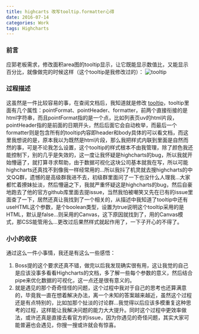 ```yaml
---
title: highcarts 改写tooltip.formatter心得
date: 2016-07-14
categories: Work
tags: Highcharts
---
```


### 前言
应郭老板需求，修改面积area图的tooltip显示，让它既能显示数值比，又能显示百分比，就像做完的时候这样（这个tooltip是我修改过的）：
![tooltip](http://7xja3v.com1.z0.glb.clouddn.com/highchart-tooltip.png)

### 过程描述
这虽然是一件比较容易的事，在查阅文档后，我知道就是修改 [tooltip](http://www.highcharts.com/docs/chart-concepts/tooltip)，tooltip里面有几个属性：pointFormat、pointHeader、formatter，前两个直接衔接的是html字符串，而且pointFormat指的是一个点，比如列表页uv的html片段，pointHeader指的是前面的日期开头，然后后面它会自动枚举，而最后一个formatter则是包含所有的tooltip内容即header和body具体的可以看文档，而这里我想说的是，原本我以为既然是html片段，那么我把样式内联到里面是自然而然的事，可是不论我怎么设置，这个tooltip的样式根本不由我管理，除了颜色我还能控制下，别的几乎是失效的，这一度让我怀疑是highcharts的bug，所以我就开始懵逼了，就打算寻求帮助，由于数据可视化这块公司基本就我在写，所以可能highcharts还真找不到像我一样经常用的...所以我抖了机灵就去搜highcharts的中文QQ群，遗憾的是高级群我进不去，初级群里面问了一下也没什么人理我...大家都忙着撩妹扯淡，然后懵逼之下，我就严重怀疑这是highcharts的bug，然后自豪地跑去了他的官方github库里面去提issue，当然我怕被嘲笑又先在已有的issue里面查了一下，居然还真让我找到了一个相关的，从描述中我知道了tooltip中还有useHTML这个参数，是个boolean类型，设置为true说明这个tooltip采用的是HTML，默认是false...则采用的Canvas，这下原因就找到了，用的Canvas模式，那CSS能管用么...更改过后果然样式就起作用了，一下子开心的不得了。

### 小小的收获
通过这么一件小事情，我还是有这么一些感悟：
1. Boss提的这个要求还真不错，做完以后我发现确实很有用，这让我觉的自己是应该没事多看看Highcharts的文档，多了解一些每个参数的意义，然后结合pipe来优化数据的可视化，这一点还是很有意义的。
2. 就是遇见的那个奇奇怪怪的问题，这个过程中我对于自己的思考也还算满意的，毕竟我一直在想着解决办法，离一个未知的答案越来越近，虽然这个过程还是有点特别的，比如加那个扯淡的讨论群...我觉得以后应该多模重复这种思考的过程，这样能让我解决问题的能力大大提升。同时这个过程中更效率做法，或许还真是直接去看官方的issue，因为你遇见的奇怪问题，其实大家可能普遍也会遇见，你搜一搜或许就会有惊喜。